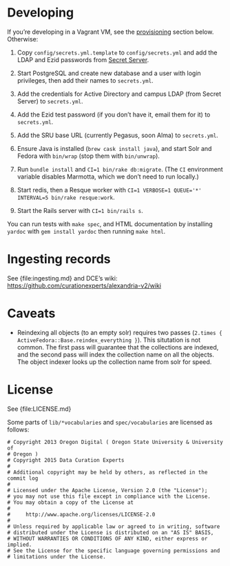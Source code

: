 # Developing

If you’re developing in a Vagrant VM, see the
[provisioning](#provisioning) section below. Otherwise:

1. Copy `config/secrets.yml.template` to `config/secrets.yml` and add
   the LDAP and Ezid passwords from
   [Secret Server](https://epm.ets.ucsb.edu/SS/login.aspx).

1. Start PostgreSQL and create new database and a user with login
   privileges, then add their names to `secrets.yml`.

1. Add the credentials for Active Directory and campus LDAP (from
   Secret Server) to `secrets.yml`.

1. Add the Ezid test password (if you don’t have it, email them for
   it) to `secrets.yml`.

1. Add the SRU base URL (currently Pegasus, soon Alma) to `secrets.yml`.

1. Ensure Java is installed (`brew cask install java`), and start Solr
   and Fedora with `bin/wrap` (stop them with `bin/unwrap`).

1. Run `bundle install` and `CI=1 bin/rake db:migrate`. (The `CI`
   environment variable disables Marmotta, which we don’t need to run
   locally.)

5. Start redis, then a Resque worker with `CI=1 VERBOSE=1 QUEUE='*' INTERVAL=5 bin/rake resque:work`.

6. Start the Rails server with `CI=1 bin/rails s`.

You can run tests with `make spec`, and HTML documentation by
installing `yardoc` with `gem install yardoc` then running `make
html`.

# Ingesting records

See {file:ingesting.md} and DCE’s wiki:
<https://github.com/curationexperts/alexandria-v2/wiki>

# Caveats

* Reindexing all objects (to an empty solr) requires two passes
  (`2.times { ActiveFedora::Base.reindex_everything }`). This
  situtation is not common. The first pass will guarantee that the
  collections are indexed, and the second pass will index the
  collection name on all the objects. The object indexer looks up the
  collection name from solr for speed.

# License

See {file:LICENSE.md}

Some parts of `lib/*vocabularies` and `spec/vocabularies` are licensed
as follows:

```
# Copyright 2013 Oregon Digital ( Oregon State University & University of
# Oregon )
# Copyright 2015 Data Curation Experts
#
# Additional copyright may be held by others, as reflected in the commit log
#
# Licensed under the Apache License, Version 2.0 (the "License");
# you may not use this file except in compliance with the License.
# You may obtain a copy of the License at
#
#     http://www.apache.org/licenses/LICENSE-2.0
#
# Unless required by applicable law or agreed to in writing, software
# distributed under the License is distributed on an "AS IS" BASIS,
# WITHOUT WARRANTIES OR CONDITIONS OF ANY KIND, either express or implied.
# See the License for the specific language governing permissions and
# limitations under the License.
```
